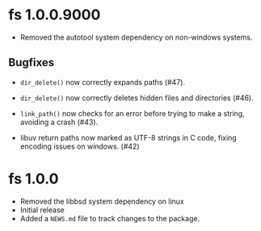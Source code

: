 # fs 1.0.0.9000

* Removed the autotool system dependency on non-windows systems.

## Bugfixes

* `dir_delete()` now correctly expands paths (#47).

* `dir_delete()` now correctly deletes hidden files and directories (#46).

* `link_path()` now checks for an error before trying to make a string,
  avoiding a crash (#43).

* libuv return paths now marked as UTF-8 strings in C code, fixing encoding
  issues on windows. (#42)

# fs 1.0.0

* Removed the libbsd system dependency on linux
* Initial release
* Added a `NEWS.md` file to track changes to the package.
